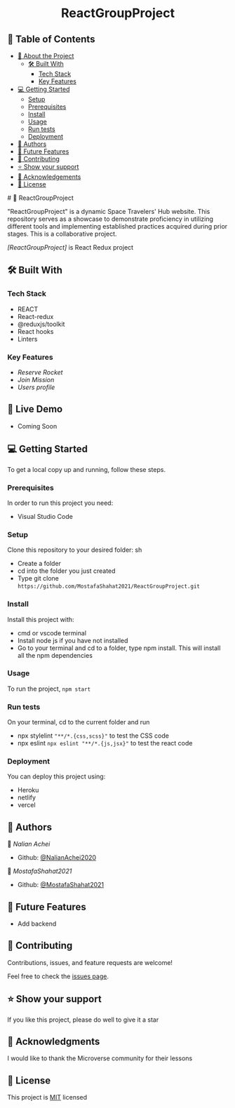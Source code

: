 <a name="readme-top"></a>

<div align="center">

  <br/>

  <h1><b>ReactGroupProject</b></h1>

</div>

## 📗 Table of Contents

- [📖 About the Project](#about-project)
  - [🛠 Built With](#built-with)
    - [Tech Stack](#tech-stack)
    - [Key Features](#key-features)
- [💻 Getting Started](#getting-started)
  - [Setup](#setup)
  - [Prerequisites](#prerequisites)
  - [Install](#install)
  - [Usage](#usage)
  - [Run tests](#run-tests)
  - [Deployment](#deployment)
- [👥 Authors](#authors)
- [🔭 Future Features](#future-features)
- [🤝 Contributing](#contributing)
- [⭐️ Show your support](#support)
- [🙏 Acknowledgements](#acknowledgements)
- [📝 License](#license)

<!-- PROJECT DESCRIPTION -->#  📖 ReactGroupProject <a name="about-project"></a>

"ReactGroupProject" is a dynamic Space Travelers' Hub website. This repository serves as a showcase to demonstrate proficiency in utilizing different tools and implementing established practices acquired during prior stages. This is a collaborative project.

_[ReactGroupProject]_ is React Redux project

## 🛠 Built With <a name="built-with"></a>

### Tech Stack <a name="tech-stack"></a>

- REACT
- React-redux
- @reduxjs/toolkit
- React hooks
- Linters

### Key Features <a name="key-features"></a>

- _Reserve Rocket_
- _Join Mission_
- _Users profile_

## 🚀 Live Demo

- Coming Soon

## 💻 Getting Started <a name="getting-started"></a>

To get a local copy up and running, follow these steps.

### Prerequisites

In order to run this project you need:

- Visual Studio Code

### Setup

Clone this repository to your desired folder:
sh

- Create a folder
- cd into the folder you just created
- Type git clone `https://github.com/MostafaShahat2021/ReactGroupProject.git`

### Install

Install this project with:

- cmd or vscode terminal
- Install node js if you have not installed
- Go to your terminal and cd to a folder, type npm install. This will install all the npm dependencies

### Usage

To run the project, `npm start`

### Run tests

On your terminal, cd to the current folder and run

- npx stylelint `"**/*.{css,scss}"` to test the CSS code
- npx eslint `npx eslint "**/*.{js,jsx}"` to test the react code

### Deployment

You can deploy this project using:

- Heroku
- netlify
- vercel

## 👥 Authors <a name="authors"></a>

👤 _Nalian Achei_

- Github: [@NalianAchei2020](https://github.com/NalianAchei2020)

👤 _MostafaShahat2021_

- Github: [@MostafaShahat2021](https://github.com/MostafaShahat2021)

## 🔭 Future Features <a name="future-features"></a>

- Add backend

## 🤝 Contributing <a name="contributing"></a>

Contributions, issues, and feature requests are welcome!

Feel free to check the [issues page](https://github.com/MostafaShahat2021/ReactGroupProject/issues).

## ⭐️ Show your support <a name="support"></a>

If you like this project, please do well to give it a star

## 🙏 Acknowledgments <a name="acknowledgements"></a>

I would like to thank the Microverse community for their lessons

## 📝 License <a name="license"></a>

This project is [MIT](https://github.com/MostafaShahat2021/ReactGroupProject/blob/Add_appFeatures/LICENSE) licensed
